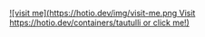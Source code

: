 [![visit me](https://hotio.dev/img/visit-me.png Visit https://hotio.dev/containers/tautulli or click me!)](https://hotio.dev/containers/tautulli)
